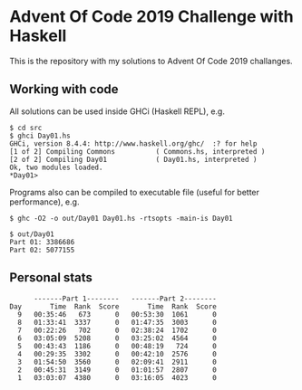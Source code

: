 # Advent Of Code 2019 Challenge with Haskell

This is the repository with my solutions to Advent Of Code 2019 challanges.

## Working with code

All solutions can be used inside GHCi (Haskell REPL), e.g.

```
$ cd src
$ ghci Day01.hs
GHCi, version 8.4.4: http://www.haskell.org/ghc/  :? for help
[1 of 2] Compiling Commons          ( Commons.hs, interpreted )
[2 of 2] Compiling Day01            ( Day01.hs, interpreted )
Ok, two modules loaded.
*Day01> 
```

Programs also can be compiled to executable file (useful for better performance), e.g.

```
$ ghc -O2 -o out/Day01 Day01.hs -rtsopts -main-is Day01

$ out/Day01 
Part 01: 3386686
Part 02: 5077155
```

## Personal stats

```
      -------Part 1--------   -------Part 2--------
Day       Time  Rank  Score       Time  Rank  Score
  9   00:35:46   673      0   00:53:30  1061      0
  8   01:33:41  3337      0   01:47:35  3003      0
  7   00:22:26   702      0   02:38:24  1702      0
  6   03:05:09  5208      0   03:25:02  4564      0
  5   00:43:43  1186      0   00:48:19   724      0
  4   00:29:35  3302      0   00:42:10  2576      0
  3   01:54:50  3560      0   02:09:41  2911      0
  2   00:45:31  3149      0   01:01:57  2807      0
  1   03:03:07  4380      0   03:16:05  4023      0
```